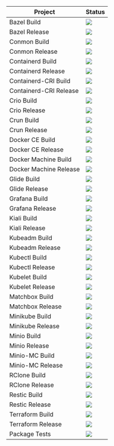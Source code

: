 Project | Status
------------ | -------------
Bazel Build| <a href="http://minicloud.parqtec.unicamp.br:60000/job/bazel-build"><img src="http://minicloud.parqtec.unicamp.br:60000/job/bazel-build/badge/icon?"></a>
Bazel Release | <a href="https://app.travis-ci.com/github/Unicamp-OpenPower/bazel-releases"><img src="https://app.travis-ci.com/Unicamp-OpenPower/bazel-releases.svg?branch=master"></a>
Conmon Build| <a href="https://app.travis-ci.com/github/Unicamp-OpenPower/conmon-build"><img src="https://app.travis-ci.com/Unicamp-OpenPower/conmon-build.svg?branch=main"></a>
Conmon Release| <a href="https://app.travis-ci.com/github/Unicamp-OpenPower/conmon-releases"><img src="https://app.travis-ci.com/Unicamp-OpenPower/conmon-releases.svg?branch=main"></a>
Containerd Build| <a href="https://app.travis-ci.com/github/Unicamp-OpenPower/containerd-build"><img src="https://app.travis-ci.com/Unicamp-OpenPower/containerd-build.svg?branch=master"></a>
Containerd Release| <a href="https://app.travis-ci.com/github/Unicamp-OpenPower/containerd-releases"><img src="https://app.travis-ci.com/Unicamp-OpenPower/containerd-releases.svg?branch=master"></a>
Containerd-CRI Build| <a href="http://minicloud.parqtec.unicamp.br:60000/job/containerd-cri-build"><img src="http://minicloud.parqtec.unicamp.br:60000/job/containerd-cri-build/badge/icon?"></a>
Containerd-CRI Release| <a href="https://app.travis-ci.com/github/Unicamp-OpenPower/containerd-cri-releases"><img src="https://app.travis-ci.com/Unicamp-OpenPower/containerd-cri-releases.svg?branch=master"></a>
Crio Build | <a href="https://app.travis-ci.com/github/Unicamp-OpenPower/crio-build"><img src="https://app.travis-ci.com/Unicamp-OpenPower/crio-build.svg?branch=main"></a>
Crio Release | <a href="https://app.travis-ci.com/github/Unicamp-OpenPower/crio-releases"><img src="https://app.travis-ci.com/Unicamp-OpenPower/crio-releases.svg?branch=main"></a>
Crun Build | <a href="https://app.travis-ci.com/github/Unicamp-OpenPower/crun-build"><img src="https://app.travis-ci.com/Unicamp-OpenPower/crun-build.svg?branch=main"></a>
Crun Release | <a href="https://app.travis-ci.com/github/Unicamp-OpenPower/crun-releases"><img src="https://app.travis-ci.com/Unicamp-OpenPower/crun-releases.svg?branch=main"></a>
Docker CE Build | <a href="http://minicloud.parqtec.unicamp.br:60000/job/docker-ce-build/"><img src="http://minicloud.parqtec.unicamp.br:60000/job/docker-ce-build/badge/icon?"></a>
Docker CE Release | <a href="http://minicloud.parqtec.unicamp.br:60000/job/docker-ce-releases/"><img src="http://minicloud.parqtec.unicamp.br:60000/job/docker-ce-releases/badge/icon?"></a>
Docker Machine Build | <a href="https://app.travis-ci.com/github/Unicamp-OpenPower/docker-ce-build"><img src="https://app.travis-ci.com/Unicamp-OpenPower/docker-machine-build.svg?branch=main"></a>
Docker Machine Release | <a href="https://app.travis-ci.com/github/Unicamp-OpenPower/docker-machine-releases"><img src="https://app.travis-ci.com/Unicamp-OpenPower/docker-machine-releases.svg?branch=main"></a>
Glide Build | <a href="https://app.travis-ci.com/github/Unicamp-OpenPower/glide-build"><img src="https://app.travis-ci.com/Unicamp-OpenPower/glide-build.svg?branch=master"></a>
Glide Release | <a href="https://app.travis-ci.com/github/Unicamp-OpenPower/glide-releases"><img src="https://app.travis-ci.com/Unicamp-OpenPower/glide-releases.svg?branch=master"></a>
Grafana Build | <a href="http://minicloud.parqtec.unicamp.br:60000/job/grafana-build"><img src="http://minicloud.parqtec.unicamp.br:60000/job/grafana-build/badge/icon?"></a>
Grafana Release | <a href="http://minicloud.parqtec.unicamp.br:60000/job/grafana-releases"><img src="http://minicloud.parqtec.unicamp.br:60000/job/grafana-releases/badge/icon?"></a>
Kiali Build | <a href="https://app.travis-ci.com/github/Unicamp-OpenPower/kiali-build"><img src="https://app.travis-ci.com/Unicamp-OpenPower/kiali-build.svg?branch=master"></a>
Kiali Release | <a href="https://app.travis-ci.com/github/Unicamp-OpenPower/kiali-releases"><img src="https://app.travis-ci.com/Unicamp-OpenPower/kiali-releases.svg?branch=master"></a>
Kubeadm Build | <a href="https://app.travis-ci.com/github/Unicamp-OpenPower/kubeadm-build"><img src="https://app.travis-ci.com/Unicamp-OpenPower/kubeadm-build.svg?branch=master"></a>
Kubeadm Release | <a href="https://app.travis-ci.com/github/Unicamp-OpenPower/kubeadm-releases"><img src="https://app.travis-ci.com/Unicamp-OpenPower/kubeadm-releases.svg?branch=master"></a>
Kubectl Build | <a href="https://app.travis-ci.com/github/Unicamp-OpenPower/kubectl-build"><img src="https://app.travis-ci.com/Unicamp-OpenPower/kubectl-build.svg?branch=master"></a>
Kubectl Release | <a href="https://app.travis-ci.com/github/Unicamp-OpenPower/kubectl-releases"><img src="https://app.travis-ci.com/Unicamp-OpenPower/kubectl-build.svg?branch=master"></a>
Kubelet Build | <a href="https://travis-ci.com/Unicamp-OpenPower/kubelet-build"><img src="https://travis-ci.com/Unicamp-OpenPower/kubelet-build.png"></a>
Kubelet Release | <a href="https://travis-ci.com/Unicamp-OpenPower/kubelet-releases"><img src="https://travis-ci.com/Unicamp-OpenPower/kubelet-releases.png"></a>
Matchbox Build | <a href="https://travis-ci.com/Unicamp-OpenPower/matchbox-builds"><img src="https://travis-ci.com/Unicamp-OpenPower/matchbox-builds.png"></a>
Matchbox Release | <a href="https://travis-ci.com/Unicamp-OpenPower/matchbox-releases"><img src="https://travis-ci.com/Unicamp-OpenPower/matchbox-releases.png"></a>
Minikube Build | <a href="https://travis-ci.com/Unicamp-OpenPower/minikube-build"><img src="https://travis-ci.com/Unicamp-OpenPower/minikube-build.png"></a>
Minikube Release | <a href="https://travis-ci.com/Unicamp-OpenPower/minikube-releases"><img src="https://travis-ci.com/Unicamp-OpenPower/minikube-releases.png"></a>
Minio Build | <a href="https://travis-ci.com/Unicamp-OpenPower/minio-build"><img src="https://travis-ci.com/Unicamp-OpenPower/minio-build.png"></a>
Minio Release | <a href="https://travis-ci.com/Unicamp-OpenPower/minio-releases"><img src="https://travis-ci.com/Unicamp-OpenPower/minio-releases.png"></a>
Minio-MC Build | <a href="https://travis-ci.com/Unicamp-OpenPower/minio-mc-build"><img src="https://travis-ci.com/Unicamp-OpenPower/minio-mc-build.png"></a>
Minio-MC Release | <a href="https://travis-ci.com/Unicamp-OpenPower/minio-mc-releases"><img src="https://travis-ci.com/Unicamp-OpenPower/minio-mc-releases.png"></a>
RClone Build | <a href="https://travis-ci.com/Unicamp-OpenPower/rclone-build"><img src="https://travis-ci.com/Unicamp-OpenPower/rclone-build.png"></a>
RClone Release | <a href="https://travis-ci.com/Unicamp-OpenPower/rclone-releases"><img src="https://travis-ci.com/Unicamp-OpenPower/rclone-releases.png"></a>
Restic Build | <a href="https://travis-ci.com/Unicamp-OpenPower/restic-build"><img src="https://travis-ci.com/Unicamp-OpenPower/restic-build.png"></a>
Restic Release | <a href="https://app.travis-ci.com/github/Unicamp-OpenPower/restic-releases"><img src="https://app.travis-ci.com/Unicamp-OpenPower/restic-releases.svg?token=Tyii1MpzYjhv5qLLQWj5&branch=master"></a>
Terraform Build | <a href="https://travis-ci.com/Unicamp-OpenPower/terraform-build"><img src="https://travis-ci.com/Unicamp-OpenPower/terraform-build.png"></a>
Terraform Release | <a href="https://travis-ci.com/Unicamp-OpenPower/terraform-releases"><img src="https://travis-ci.com/Unicamp-OpenPower/terraform-releases.png"></a>
Package Tests | <a href="https://travis-ci.com/Unicamp-OpenPower/package-test"><img src="https://travis-ci.com/Unicamp-OpenPower/package-test.png"></a>
